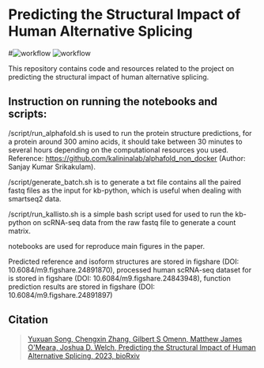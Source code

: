 # Predicting the Structural Impact of Human Alternative Splicing

#![workflow](https://github.com/welch-lab/AF2_scRNA/assets/57822091/554bd255-a370-4653-830d-e999e8541c91)
![workflow](figures/workflow.png)

This repository contains code and resources related to the project on predicting the structural impact of human alternative splicing.

## Instruction on running the notebooks and scripts:

/script/run_alphafold.sh is used to run the protein structure predictions, for a protein around 300 amino acids, it should take between 30 minutes to several hours depending on the computational resources you used. Reference: https://github.com/kalininalab/alphafold_non_docker (Author: Sanjay Kumar Srikakulam).

/script/generate_batch.sh is to generate a txt file contains all the paired fastq files as the input for kb-python, which is useful when dealing with smartseq2 data.

/script/run_kallisto.sh is a simple bash script used for used to run the kb-python on scRNA-seq data from the raw fastq file to generate a count matrix. 

notebooks are used for reproduce main figures in the paper.

Predicted reference and isoform structures are stored in figshare (DOI: 10.6084/m9.figshare.24891870), processed human scRNA-seq dataset for is stored in figshare (DOI: 10.6084/m9.figshare.24843948), function prediction results are stored in figshare (DOI: 10.6084/m9.figshare.24891897)

## Citation

>[Yuxuan Song, Chengxin Zhang, Gilbert S Omenn, Matthew James O'Meara, Joshua D. Welch, Predicting the Structural Impact of Human Alternative Splicing, 2023, bioRxiv](https://doi.org/10.1101/2023.12.21.572928)
